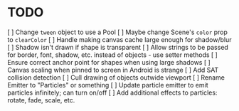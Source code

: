 # TODO

[ ] Change `tween` object to use a Pool
[ ] Maybe change Scene's `color` prop to `clearColor`
[ ] Handle making canvas cache large enough for shadow/blur
[ ] Shadow isn't drawn if shape is transparent
[ ] Allow strings to be passed for border, font, shadow, etc. instead of objects - use setter methods
[ ] Ensure correct anchor point for shapes when using large shadows
[ ] Canvas scaling when pinned to screen in Android is strange
[ ] Add SAT collision detection
[ ] Cull drawing of objects outwide viewport
[ ] Rename Emitter to "Particles" or something
[ ] Update particle emitter to emit particles infinitely; can turn on/off
[ ] Add additional effects to particles: rotate, fade, scale, etc.
